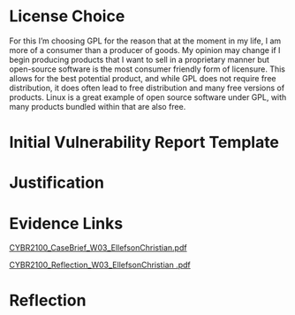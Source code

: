 # License Choice
For this I’m choosing GPL for the reason that at the moment in my life, I am more of a consumer than a producer of goods. My opinion may change if I begin producing products that I want to sell in a proprietary manner but open-source software is the most consumer friendly form of licensure. This allows for the best potential product, and while GPL does not require free distribution, it does often lead to free distribution and many free versions of products. Linux is a great example of open source software under GPL, with many products bundled within that are also free. 
# Initial Vulnerability Report Template

# Justification

# Evidence Links

[CYBR2100_CaseBrief_W03_EllefsonChristian.pdf](https://github.com/user-attachments/files/22259958/CYBR2100_CaseBrief_W03_EllefsonChristian.pdf)

[CYBR2100_Reflection_W03_EllefsonChristian .pdf](https://github.com/user-attachments/files/22259959/CYBR2100_Reflection_W03_EllefsonChristian.pdf)

# Reflection
